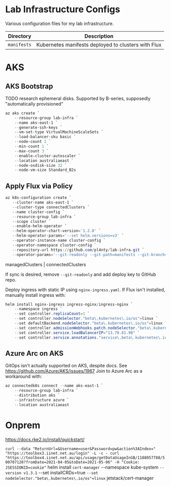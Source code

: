 # Lab Infrastructure Configs
Various configuration files for my lab infrastructure.

Directory | Description
--- | ---
`manifests` | Kubernetes manifests deployed to clusters with Flux

# AKS
## AKS Bootstrap
TODO research ephemeral disks. Supported by B-series, supposedly "automatically provisioned"
```powershell
az aks create `
    --resource-group lab-infra `
    --name aks-east-1 `
    --generate-ssh-keys `
    --vm-set-type VirtualMachineScaleSets `
    --load-balancer-sku basic `
    --node-count 1 `
    --min-count 1 `
    --max-count 3 `
    --enable-cluster-autoscaler `
    --location australiaeast `
    --node-osdisk-size 32 `
    --node-vm-size Standard_B2s
```

## Apply Flux via Policy
```powershell
az k8s-configuration create `
   --cluster-name aks-east-1 `
   --cluster-type connectedClusters `
   --name cluster-config `
   --resource-group lab-infra `
   --scope cluster `
   --enable-helm-operator `
   --helm-operator-chart-version='1.2.0' `
   --helm-operator-params='--set helm.versions=v3' `
   --operator-instance-name cluster-config `
   --operator-namespace cluster-config `
   --repository-url https://github.com/pl4nty/lab-infra.git `
   --operator-params='--git-readonly --git-path=manifests --git-branch=main'
```
managedClusters | connectedClusters

If sync is desired, remove `--git-readonly` and add deploy key to GitHub repo.

Deploy ingress with static IP using `nginx-ingress.yaml`. If Flux isn't installed, manually install ingress with:
```powershell
helm install nginx-ingress ingress-nginx/ingress-nginx `
    --namespace ingress `
    --set controller.replicaCount=1 `
    --set controller.nodeSelector."beta\.kubernetes\.io/os"=linux `
    --set defaultBackend.nodeSelector."beta\.kubernetes\.io/os"=linux `
    --set controller.admissionWebhooks.patch.nodeSelector."beta\.kubernetes\.io/os"=linux `
    --set controller.service.loadBalancerIP="13.70.81.98" `
    --set controller.service.annotations."service\.beta\.kubernetes\.io/azure-dns-label-name"="aks-east-1-public"
```

## Azure Arc on AKS
GitOps isn't actually supported on AKS, despite docs. See https://github.com/Azure/AKS/issues/1967
Join to Azure Arc as a workaround with:
```powershell
az connectedk8s connect --name aks-east-1 `
    --resource-group lab-infra `
    --distribution aks `
    --infrastructure azure `
    --location australiaeast
```

# Onprem
https://docs.rke2.io/install/quickstart/

``
curl --data "ReturnUrl=&Username=user&Password=pw&action%3AIndex=" "https://toolbox3.iinet.net.au/login" -L -c -
curl "https://toolbox4.iinet.net.au/api/usage/getDataUsageInGB/1188057788/500707120?fromDate=2021-04-05&toDate=2021-05-06" -H "Cookie: JSESSIONID=cookie"
``
helm install `
  cert-manager `
  --namespace kube-system `
  --version v1.3.1 `
  --set installCRDs=true `
  --set nodeSelector."beta\.kubernetes\.io/os"=linux `
  jetstack/cert-manager